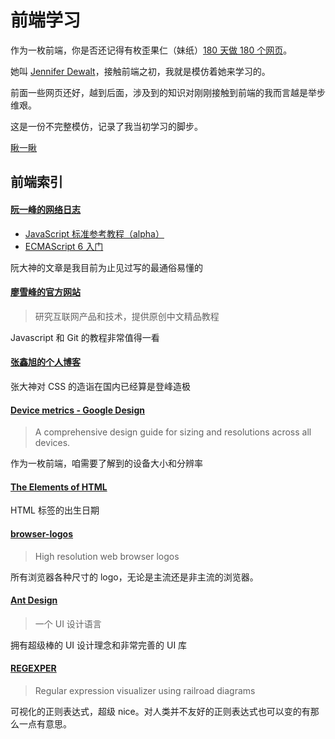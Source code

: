 # 前端学习

作为一枚前端，你是否还记得有枚歪果仁（妹纸）[180 天做 180 个网页](https://jenniferdewalt.com/index.html)。

她叫 [Jennifer Dewalt](https://github.com/jendewalt/jennifer_dewalt)，接触前端之初，我就是模仿着她来学习的。

前面一些网页还好，越到后面，涉及到的知识对刚刚接触到前端的我而言越是举步维艰。

这是一份不完整模仿，记录了我当初学习的脚步。

[瞅一瞅](http://monine.github.io/study)

## 前端索引

#### [阮一峰的网络日志](http://www.ruanyifeng.com/blog/)

- [JavaScript 标准参考教程（alpha）](http://javascript.ruanyifeng.com/)
- [ECMAScript 6 入门](http://es6.ruanyifeng.com/)

阮大神的文章是我目前为止见过写的最通俗易懂的

#### [廖雪峰的官方网站](http://www.liaoxuefeng.com/)

> 研究互联网产品和技术，提供原创中文精品教程

Javascript 和 Git 的教程非常值得一看

#### [张鑫旭的个人博客](http://www.zhangxinxu.com/wordpress/)

张大神对 CSS 的造诣在国内已经算是登峰造极

#### [Device metrics - Google Design](https://design.google.com/devices/)

> A comprehensive design guide for sizing and resolutions across all devices.

作为一枚前端，咱需要了解到的设备大小和分辨率

#### [The Elements of HTML](https://rawgit.com/w3c/elements-of-html/master/index.html#toc-w/)

HTML 标签的出生日期

#### [browser-logos](https://github.com/alrra/browser-logos/)

> High resolution web browser logos

所有浏览器各种尺寸的 logo，无论是主流还是非主流的浏览器。

#### [Ant Design](http://ant.design/)

> 一个 UI 设计语言

拥有超级棒的 UI 设计理念和非常完善的 UI 库

#### [REGEXPER](https://regexper.com/)

> Regular expression visualizer using railroad diagrams

可视化的正则表达式，超级 nice。对人类并不友好的正则表达式也可以变的有那么一点有意思。
